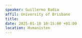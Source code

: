 ```yaml
---
speaker: Guillermo Badia
affil: University of Brisbane
title: 
date: 2025-01-10 10:15:00 +01:00
location: Humanisten
---
```


